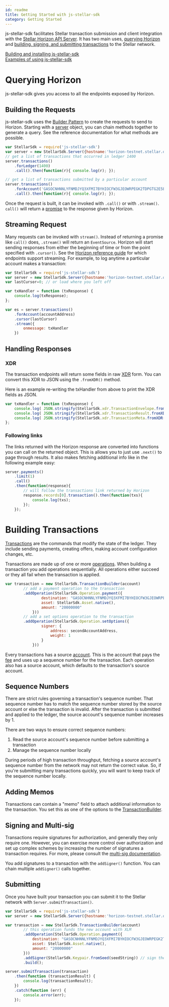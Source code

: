 ```yaml
---
id: readme
title: Getting Started with js-stellar-sdk
category: Getting Started
---
```

js-stellar-sdk facilitates Stellar transaction submission and client integration
with the [Stellar Horizon API Server](https://github.com/stellar/horizon). It has two main uses, [querying Horizon](#querying-horizon) and [building, signing, and submitting transactions](#building-transactions) to the Stellar network.

[Building and installing js-stellar-sdk](../README.md)<br>
[Examples of using js-stellar-sdk](./examples.md)

# Querying Horizon
js-stellar-sdk gives you access to all the endpoints exposed by Horizon.

## Building the Requests
js-stellar-sdk uses the [Builder Pattern](https://en.wikipedia.org/wiki/Builder_pattern) to create the requests to send
to Horizon. Starting with a [server](./server.md) object, you can chain methods together to generate a query.
See the reference documentation for what methods are possible.
```js
var StellarSdk = require('js-stellar-sdk')
var server = new StellarSdk.Server({hostname:'horizon-testnet.stellar.org', secure: true, port: 443});
// get a list of transactions that occurred in ledger 1400
server.transactions()
    .forLedger(1400)
    .call().then(function(r){ console.log(r); });

// get a list of transactions submitted by a particular account
server.transactions()
    .forAccount('GASOCNHNNLYFNMDJYQ3XFMI7BYHIOCFW3GJEOWRPEGK2TDPGTG2E5EDW')
    .call().then(function(r){ console.log(r); });
```

Once the request is built, it can be invoked with `.call()` or with `.stream()`. `call()` will return a
[promise](https://developer.mozilla.org/en-US/docs/Web/JavaScript/Reference/Global_Objects/Promise) to the response given by Horizon.

## Streaming Request
Many requests can be invoked with `stream()`. Instead of returning a promise like `call()` does, `.stream()` will return an `EventSource`.
Horizon will start sending responses from either the beginning of time or from the point specified with `.cursor()`.
See the [Horizon reference guide](https://stellar.org/developers/horizon/reference/) for which endpoints support streaming.
For example, to log anytime a particular account makes a transaction:

```javascript
var StellarSdk = require('js-stellar-sdk')
var server = new StellarSdk.Server({hostname:'horizon-testnet.stellar.org', secure: true, port: 443});
var lastCursor=0; // or load where you left off

var txHandler = function (txResponse) {
    console.log(txResponse);
};

var es = server.transactions()
    .forAccount(accountAddress)
    .cursor(lastCursor)
    .stream({
        onmessage: txHandler
    })
```

## Handling Responses

### XDR
The transaction endpoints will return some fields in raw [XDR](https://stellar.org/developers/horizon/guides/xdr/)
form. You can convert this XDR to JSON using the `.fromXDR()` method.

Here is an example re-writing the txHandler from above to print the XDR fields as JSON.

```javascript
var txHandler = function (txResponse) {
    console.log( JSON.stringify(StellarSdk.xdr.TransactionEnvelope.fromXDR(txResponse.envelope_xdr, 'base64')) );
    console.log( JSON.stringify(StellarSdk.xdr.TransactionResult.fromXDR(txResponse.result_xdr, 'base64')) );
    console.log( JSON.stringify(StellarSdk.xdr.TransactionMeta.fromXDR(txResponse.result_meta_xdr, 'base64')) );
};

```


### Following links
The links returned with the Horizon response are converted into functions you can call on the returned object.
This is allows you to just use `.next()` to page through results.  It also makes fetching additional info like in the following example easy:

```js
server.payments()
    .limit(1)
    .call()
    .then(function(response){
        // will follow the transactions link returned by Horizon
        response.records[0].transaction().then(function(txs){
            console.log(txs);
        });
    });
```


# Building Transactions

[Transactions](https://stellar.org/developers/learn/concepts/transactions/) are the commands that modify the state of the ledger.
They include sending payments, creating offers, making account configuration changes, etc.

Transactions are made up of one or more [operations](https://stellar.org/developers/learn/concepts/operations/). When building a
transaction you add operations sequentially. All operations either succeed or they all fail when the transaction is applied.

```js
var transaction = new StellarSdk.TransactionBuilder(account)
        // add a payment operation to the transaction
        .addOperation(StellarSdk.Operation.payment({
                destination: "GASOCNHNNLYFNMDJYQ3XFMI7BYHIOCFW3GJEOWRPEGK2TDPGTG2E5EDW",
                asset: StellarSdk.Asset.native(),
                amount: "20000000"
            }))
        // add a set options operation to the transaction
        .addOperation(StellarSdk.Operation.setOptions({
                signer: {
                    address: secondAccountAddress,
                    weight: 1
                }
            }))
```

Every transactions has a source [account](https://stellar.org/developers/learn/concepts/accounts/). This is the account
that pays the [fee](https://stellar.org/developers/learn/concepts/fees/) and uses up a sequence number for the transaction.
Each operation also has a source account, which defaults to the transaction's source account.


## Sequence Numbers

There are strict rules governing a transaction's sequence number.  That sequence number has to match the sequence number
stored by the source account or else the transaction is invalid.  After the transaction is submitted and applied to the
ledger, the source account's sequence number increases by 1.

There are two ways to ensure correct sequence numbers:

1. Read the source account's sequence number before submitting a transaction
2. Manage the sequence number locally

During periods of high transaction throughput, fetching a source account's sequence number from the network may not return
the correct value.  So, if you're submitting many transactions quickly, you will want to keep track of the sequence number locally.

## Adding Memos

Transactions can contain a "memo" field to attach additional information to the transaction. You set this as one of the
options to the [TransactionBuilder](https://github.com/stellar/js-stellar-base/blob/master/src/transaction_builder.js).

## Signing and Multi-sig
Transactions require signatures for authorization, and generally they only require one.  However, you can exercise more
control over authorization and set up complex schemes by increasing the number of signatures a transaction requires.  For
more, please consult the [multi-sig documentation](https://stellar.org/developers/learn/concepts/multi-sig/).

You add signatures to a transaction with the `addSigner()` function. You can chain multiple `addSigner()` calls together.


## Submitting
Once you have built your transaction you can submit it to the Stellar network with `Server.submitTransaction()`.
```js
var StellarSdk = require('js-stellar-sdk')
var server = new StellarSdk.Server({hostname:'horizon-testnet.stellar.org', secure: true, port: 443});

var transaction = new StellarSdk.TransactionBuilder(account)
        // this operation funds the new account with XLM
        .addOperation(StellarSdk.Operation.payment({
            destination: "GASOCNHNNLYFNMDJYQ3XFMI7BYHIOCFW3GJEOWRPEGK2TDPGTG2E5EDW",
            asset: StellarSdk.Asset.native(),
            amount: "20000000"
        }))
        .addSigner(StellarSdk.Keypair.fromSeed(seedString)) // sign the transaction
        .build();

server.submitTransaction(transaction)
    .then(function (transactionResult) {
        console.log(transactionResult);
    })
    .catch(function (err) {
        console.error(err);
    });
```





